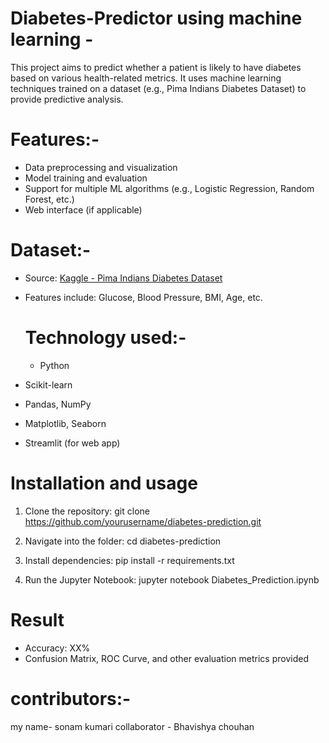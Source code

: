 # Diabetes-Predictor using machine learning - 
This project aims to predict whether a patient is likely to have diabetes based on various health-related metrics. 
It uses machine learning techniques trained on a dataset (e.g., Pima Indians Diabetes Dataset) to provide predictive analysis.

# Features:-
- Data preprocessing and visualization
- Model training and evaluation
- Support for multiple ML algorithms (e.g., Logistic Regression, Random Forest, etc.)
- Web interface (if applicable)

# Dataset:-
- Source: [Kaggle - Pima Indians Diabetes Dataset](https://www.kaggle.com/datasets/uciml/pima-indians-diabetes-database)
- Features include: Glucose, Blood Pressure, BMI, Age, etc.

  # Technology used:-
  - Python
- Scikit-learn
- Pandas, NumPy
- Matplotlib, Seaborn
- Streamlit (for web app)

# Installation and usage
1. Clone the repository:
   git clone https://github.com/yourusername/diabetes-prediction.git

2. Navigate into the folder:
   cd diabetes-prediction

3. Install dependencies:
   pip install -r requirements.txt

4. Run the Jupyter Notebook:
   jupyter notebook Diabetes_Prediction.ipynb

# Result
- Accuracy: XX%
- Confusion Matrix, ROC Curve, and other evaluation metrics provided

# contributors:-
my name- sonam kumari
collaborator - Bhavishya chouhan


